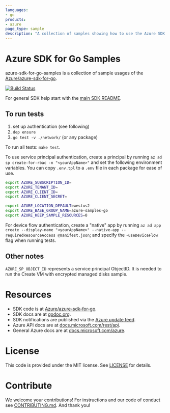 ```yaml
---
languages:
- go
products:
- azure
page_type: sample
description: "A collection of samples showing how to use the Azure SDK for Go."
---
```


# Azure SDK for Go Samples

azure-sdk-for-go-samples is a collection of sample usages of the [Azure/azure-sdk-for-go][].

[![Build Status](https://travis-ci.org/Azure-Samples/azure-sdk-for-go-samples.svg?branch=master)](https://travis-ci.org/Azure-Samples/azure-sdk-for-go-samples)

For general SDK help start with the [main SDK README][].

## To run tests

1. set up authentication (see following)
1. `dep ensure`
1. `go test -v ./network/` (or any package)

To run all tests: `make test`.

To use service principal authentication, create a principal by running `az ad
sp create-for-rbac -n "<yourAppName>"` and set the following environment
variables. You can copy `.env.tpl` to a `.env` file in each package for ease of use.

```bash
export AZURE_SUBSCRIPTION_ID=
export AZURE_TENANT_ID=
export AZURE_CLIENT_ID=
export AZURE_CLIENT_SECRET=

export AZURE_LOCATION_DEFAULT=westus2
export AZURE_BASE_GROUP_NAME=azure-samples-go
export AZURE_KEEP_SAMPLE_RESOURCES=0
```

For device flow authentication, create a "native" app by running `az ad app
create --display-name "<yourAppName>" --native-app --requiredResourceAccess
@manifest.json`; and specify the `-useDeviceFlow` flag when running tests.

## Other notes

`AZURE_SP_OBJECT_ID` represents a service principal ObjectID. It is needed to
run the Create VM with encrypted managed disks sample.

# Resources

- SDK code is at [Azure/azure-sdk-for-go][].
- SDK docs are at [godoc.org](https://godoc.org/github.com/Azure/azure-sdk-for-go/).
- SDK notifications are published via the [Azure update feed][].
- Azure API docs are at [docs.microsoft.com/rest/api](https://docs.microsoft.com/rest/api/).
- General Azure docs are at [docs.microsoft.com/azure](https://docs.microsoft.com/azure).

# License

This code is provided under the MIT license. See [LICENSE][] for details.

# Contribute

We welcome your contributions! For instructions and our code of conduct see [CONTRIBUTING.md][]. And thank you!

[main SDK README]: https://github.com/Azure/azure-sdk-for-go/blob/master/README.md
[Azure update feed]: https://azure.microsoft.com/updates/
[Azure/azure-sdk-for-go]: https://github.com/Azure/azure-sdk-for-go
[azure-cli]: https://github.com/Azure/azure-cli
[LICENSE]: ./LICENSE.md
[CONTRIBUTING.md]: ./CONTRIBUTING.md
